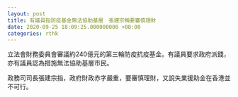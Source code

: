 ```yaml
---
layout: post
title: 有議員指防疫基金無法協助基層　張建宗稱要審慎理財
date: 2020-09-25 18:09:25.000000000 +08:00
categories: rthk
---
```


立法會財務委員會審議約240億元的第三輪防疫抗疫基金。有議員要求政府派錢，亦有議員認為措施無法協助基層市民。

政務司司長張建宗指，政府財政赤字嚴重，要審慎理財，又說失業援助金在香港並不可行。
